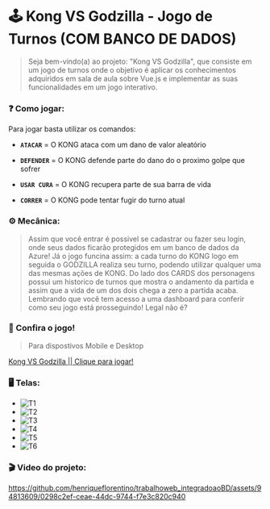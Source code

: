# 🕹️ Kong VS Godzilla - Jogo de Turnos (COM BANCO DE DADOS)
>Seja bem-vindo(a) ao projeto: "Kong VS Godzilla", que consiste em um jogo de turnos onde o objetivo é aplicar os conhecimentos adquiridos em sala de aula sobre Vue.js e implementar as suas funcionalidades em um jogo interativo.

### ❓ Como jogar:

Para jogar basta utilizar os comandos:

* **` ATACAR `** = O KONG ataca com um dano de valor aleatório

* **` DEFENDER `** = O KONG defende parte do dano do o proximo golpe que sofrer

* **` USAR CURA `** = O KONG recupera parte de sua barra de vida

* **` CORRER `** = O KONG pode tentar fugir do turno atual

### ⚙️ Mecânica:

>Assim que você entrar é possivel se cadastrar ou fazer seu login, onde seus dados ficarão protegidos em um banco de dados da Azure! Já o jogo funcina assim: a cada turno do KONG logo em seguida o GODZILLA realiza seu turno, podendo utilizar qualquer uma das mesmas ações de KONG. Do lado dos CARDS dos personagens possui um historico de turnos que mostra o andamento da partida e assim que a vida de um dos dois chega a zero a partida acaba. Lembrando que você tem acesso a uma dashboard para conferir como seu jogo está prosseguindo! Legal não é?

### 👾 Confira o jogo!
> Para dispostivos Mobile e Desktop

[Kong VS Godzilla || Clique para jogar!](https://trabalhoweb-integradoao-bd.vercel.app/)

### 🖥️ Telas:
* ![T1](https://github.com/henriqueflorentino/trabalhoweb_integradoaoBD/assets/94813609/ffa265a8-5f6f-4687-b6f5-555cd41f86e9)
* ![T2](https://github.com/henriqueflorentino/trabalhoweb_integradoaoBD/assets/94813609/3f9a9dca-4192-4e2f-b973-bf88b8e78923)
* ![T3](https://github.com/henriqueflorentino/trabalhoweb_integradoaoBD/assets/94813609/de28ab27-bd84-468c-bc1b-39fb1849683e)
* ![T4](https://github.com/henriqueflorentino/trabalhoweb_integradoaoBD/assets/94813609/d3148ce0-7b98-4774-977a-a95a8b76be01)
* ![T5](https://github.com/henriqueflorentino/trabalhoweb_integradoaoBD/assets/94813609/a4d93217-f95b-4454-8c75-c60ceb677ce8)
* ![T6](https://github.com/henriqueflorentino/trabalhoweb_integradoaoBD/assets/94813609/d36fc76b-8d6a-4912-9170-a4e9d5991d0b)








### 🎬 Video do projeto:


https://github.com/henriqueflorentino/trabalhoweb_integradoaoBD/assets/94813609/0298c2ef-ceae-44dc-9744-f7e3c820c940



